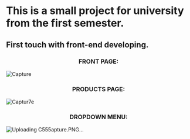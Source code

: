 # This is a small project for university from the first semester.

## First touch with front-end developing.


### <p align="center">FRONT PAGE:</p>
![Capture](https://github.com/AlexGrigoratos/AstroProtein/assets/159578904/acc2b674-4d63-4a06-a1dd-a59612cc58a6)
### <p align="center">PRODUCTS PAGE:</p>
![Captur7e](https://github.com/AlexGrigoratos/AstroProtein/assets/159578904/ea0025dd-d4ad-49e4-8fbd-3084d84caf4c)
### <p align="center">DROPDOWN MENU:</p>
![Uploading C555apture.PNG…]()
